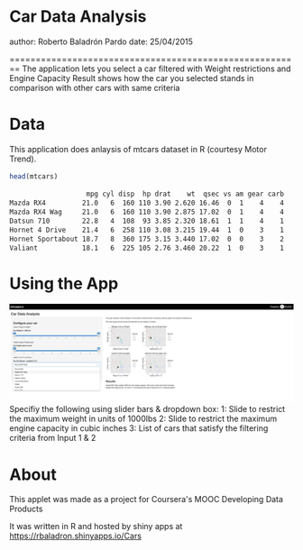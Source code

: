 Car Data Analysis
========================================================
author: Roberto Baladrón Pardo
date: 25/04/2015

========================================================
The application lets you select a car filtered with Weight restrictions and Engine Capacity
Result shows how the car you selected stands in comparison with other cars with same criteria

Data
========================================================
This application does anlaysis of mtcars dataset in R (courtesy Motor Trend).




```r
head(mtcars)
```

```
                   mpg cyl disp  hp drat    wt  qsec vs am gear carb
Mazda RX4         21.0   6  160 110 3.90 2.620 16.46  0  1    4    4
Mazda RX4 Wag     21.0   6  160 110 3.90 2.875 17.02  0  1    4    4
Datsun 710        22.8   4  108  93 3.85 2.320 18.61  1  1    4    1
Hornet 4 Drive    21.4   6  258 110 3.08 3.215 19.44  1  0    3    1
Hornet Sportabout 18.7   8  360 175 3.15 3.440 17.02  0  0    3    2
Valiant           18.1   6  225 105 2.76 3.460 20.22  1  0    3    1
```

Using the App
========================================================
!["app""](myapp.png)
Specifiy the following using slider bars & dropdown box:
1: Slide to restrict the maximum weight in units of 1000lbs
2: Slide to restrict the maximum engine capacity in cubic inches
3: List of cars that satisfy the filtering criteria from Input 1 & 2

About
========================================================

This applet was made as a project for Coursera's MOOC Developing Data Products

It was written in R and hosted by shiny apps at https://rbaladron.shinyapps.io/Cars
